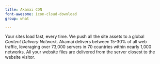 ```yaml
---
title: Akamai CDN
font-awesome: icon-cloud-download
group: what

---
```


Your sites load fast, every time. We push all the site assets to a global *Content Delivery Network*. Akamai delivers between 15-30% of all web traffic, leveraging over 73,000 servers in 70 countries within nearly 1,000 networks. All your website files are delivered from the server closest to the website visitor.